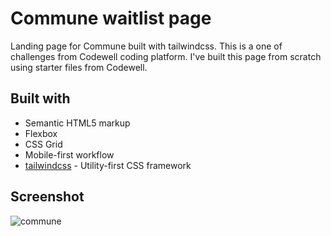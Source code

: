 # Commune waitlist page

Landing page for Commune built with tailwindcss. This is a one of challenges from Codewell coding platform. I've built this page from scratch using starter files from Codewell.

## Built with

- Semantic HTML5 markup
- Flexbox
- CSS Grid
- Mobile-first workflow
- [tailwindcss](https://tailwindcss.com/) - Utility-first CSS framework

## Screenshot

![commune](https://i.imgur.com/BEdIgFZ.png)
